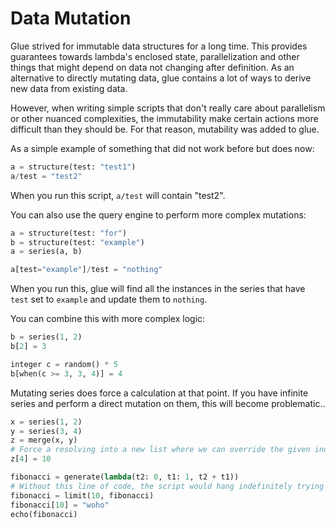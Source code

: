 # Data Mutation

Glue strived for immutable data structures for a long time. This provides guarantees towards lambda's enclosed state, parallelization and other things that might depend on data not changing after definition. As an alternative to directly mutating data, glue contains a lot of ways to derive new data from existing data.

However, when writing simple scripts that don't really care about parallelism or other nuanced complexities, the immutability make certain actions more difficult than they should be. For that reason, mutability was added to glue.

As a simple example of something that did not work before but does now:

```python
a = structure(test: "test1")
a/test = "test2"
```

When you run this script, ``a/test`` will contain "test2".

You can also use the query engine to perform more complex mutations:

```python
a = structure(test: "for")
b = structure(test: "example")
a = series(a, b)

a[test="example"]/test = "nothing"
```

When you run this, glue will find all the instances in the series that have ``test`` set to ``example`` and update them to ``nothing``.

You can combine this with more complex logic:

```python
b = series(1, 2)
b[2] = 3

integer c = random() * 5
b[when(c >= 3, 3, 4)] = 4
```

Mutating series does force a calculation at that point. If you have infinite series and perform a direct mutation on them, this will become problematic..

```python
x = series(1, 2)
y = series(3, 4)
z = merge(x, y)
# Force a resolving into a new list where we can override the given index
z[4] = 10
```

```python
fibonacci = generate(lambda(t2: 0, t1: 1, t2 + t1))
# Without this line of code, the script would hang indefinitely trying to resolve an infinite list
fibonacci = limit(10, fibonacci)
fibonacci[10] = "woho"
echo(fibonacci)
```
